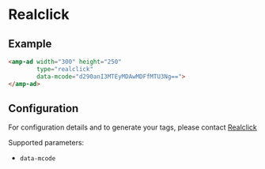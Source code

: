 <!---
Copyright 2018 The AMP HTML Authors. All Rights Reserved.

Licensed under the Apache License, Version 2.0 (the "License");
you may not use this file except in compliance with the License.
You may obtain a copy of the License at

      http://www.apache.org/licenses/LICENSE-2.0

Unless required by applicable law or agreed to in writing, software
distributed under the License is distributed on an "AS-IS" BASIS,
WITHOUT WARRANTIES OR CONDITIONS OF ANY KIND, either express or implied.
See the License for the specific language governing permissions and
limitations under the License.
-->

# Realclick

## Example

```html
<amp-ad width="300" height="250"
        type="realclick"
        data-mcode="d290anI3MTEyMDAwMDFfMTU3Ng==">
</amp-ad>
```

## Configuration

For configuration details and to generate your tags, please contact [Realclick](http://www.realclick.co.kr/)


Supported parameters:

- `data-mcode`
